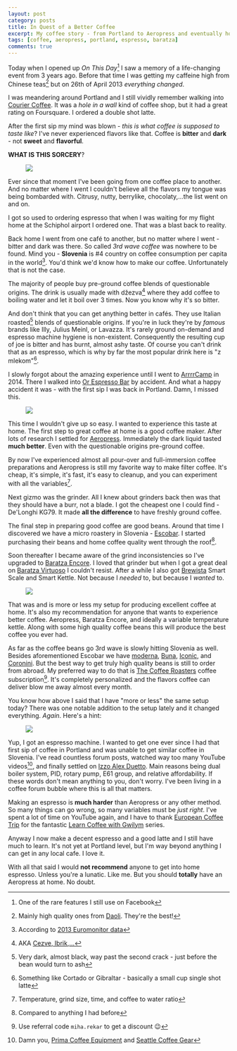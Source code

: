 ```yaml
---
layout: post
category: posts
title: In Quest of a Better Coffee
excerpt: My coffee story - from Portland to Aeropress and eventually home espresso
tags: [coffee, aeropress, portland, espresso, baratza]
comments: true
---
```


Today when I opened up *On This Day*[^1] I saw a memory of a life-changing event from 3 years ago. Before that time I was getting my caffeine high from Chinese teas[^2] but on 26th of April 2013 *everything changed*.

I was meandering around Portland and I still vividly remember walking into [Courier Coffee](http://www.couriercoffeeroasters.com/). It was a *hole in a wall* kind of coffee shop, but it had a great rating on Foursquare. I ordered a double shot latte.

After the first sip my mind was blown - *this is what coffee is supposed to taste like*? I've never experienced flavors like that. Coffee is **bitter** and **dark** - not **sweet** and **flavorful**.

**WHAT IS THIS SORCERY**?

<figure>
  <a href="https://www.instagram.com/p/YlQmuJrC4A/">
    <img src="/images/posts/2016-04-26-courier-coffee.jpg">
  </a>
</figure>

Ever since that moment I've been going from one coffee place to another. And no matter where I went I  couldn't believe all the flavors my tongue was being bombarded with. Citrusy, nutty, berrylike, chocolaty,…the list went on and on.

I got so used to ordering espresso that when I was waiting for my flight home at the Schiphol airport I ordered one. That was a blast back to reality.

Back home I went from one café to another, but no matter where I went - bitter and dark was there. So called *3rd wave coffee* was nowhere to be found. Mind you - **Slovenia** is #4 country on coffee consumption per capita in the world[^3]. You'd think we'd know how to make our coffee. Unfortunately that is not the case.

The majority of people buy pre-ground coffee blends of questionable origins. The drink is usually made with džezva[^4] where they add coffee to boiling water and let it boil over 3 times. Now you know why it's so bitter.

And don't think that you can get anything better in cafés. They use Italian roasted[^5] blends of questionable origins. If you're in luck they're by *famous* brands like Illy, Julius Meinl, or Lavazza. It's rarely ground on-demand and espresso machine hygiene is non-existent. Consequently the resulting cup of joe is bitter and has burnt, almost ashy taste. Of course you can't drink that as an espresso, which is why by far the most popular drink here is "z mlekom"[^6].

I slowly forgot about the amazing experience until I went to [ArrrrCamp](http://arrrrcamp.be) in 2014. There I walked into [Or Espresso Bar](https://www.orcoffee.be/) by accident. And what a happy accident it was - with the first sip I was back in Portland. Damn, I missed this.

<figure>
  <a href="https://www.instagram.com/p/trkZUcLC8O/">
    <img src="/images/posts/2016-04-26-or-espresso-bar.jpg">
  </a>
</figure>

This time I wouldn't give up so easy. I wanted to experience this taste at home. The first step to great coffee at home is a good coffee maker. After lots of research I settled for [Aeropress](http://www.aerobie.com/product/aeropress/). Immediately the dark liquid tasted **much better**. Even with the questionable origins pre-ground coffee.

By now I've experienced almost all pour-over and full-immersion coffee preparations and Aeropress is still my favorite way to make filter coffee. It's cheap, it's simple, it's fast, it's easy to cleanup, and you can experiment with all the variables[^7].

Next gizmo was the grinder. All I knew about grinders back then was that they should have a burr, not a blade. I got the cheapest one I could find - De'Longhi KG79. It made **all the difference** to have freshly ground coffee.

The final step in preparing good coffee are good beans. Around that time I discovered we have a micro roastery in Slovenia - [Escobar](http://www.escobar.si/). I started purchasing their beans and home coffee quality went through the roof[^8].

Soon thereafter I became aware of the grind inconsistencies so I've upgraded to [Baratza Encore](http://www.baratza.com/grinder/encore/). I loved that grinder but when I got a great deal on [Baratza Virtuoso](http://www.baratza.com/grinder/virtuoso/) I couldn't resist. After a while I also got [Brewista](http://brewista.eu/) Smart Scale and Smart Kettle. Not because I *needed* to, but because I *wanted* to.

<figure>
  <a href="https://www.instagram.com/p/96Fek9LC92/">
    <img src="/images/posts/2016-04-26-brewista-baratza-setup.jpg">
  </a>
</figure>

That was and is more or less my setup for producing excellent coffee at home. It's also my recommendation for anyone that wants to experience better coffee. Aeropress, Baratza Encore, and ideally a variable temperature kettle. Along with some high quality coffee beans this will produce the best coffee you ever had.

As far as the coffee beans go 3rd wave is slowly hitting Slovenia as well. Besides aforementioned Escobar we have [moderna](https://www.facebook.com/kavarnamoderna/), [Buna](http://www.buna.si/), [Iconic](http://www.coffeeiconic.com/), and [Coronini](https://www.facebook.com/Coroninicafe). But the best way to get truly high quality beans is still to order from abroad. My preferred way to do that is [The Coffee Roasters](http://thecoffeeroasters.co.uk/pages/subscription-service) coffee subscription[^9]. It's completely personalized and the flavors coffee can deliver blow me away almost every month.

You know how above I said that I have "more or less" the same setup today? There was one notable addition to the setup lately and it changed everything. *Again*. Here's a hint:

<figure>
  <a href="https://www.instagram.com/p/BB4_X-9rC0k/">
    <img src="/images/posts/2016-04-26-alex-duetto-iii.jpg">
  </a>
</figure>

Yup, I got an espresso machine. I wanted to get one ever since I had that first sip of coffee in Portland and was unable to get similar coffee in Slovenia. I've read countless forum posts, watched way too many YouTube videos[^10], and finally settled on [Izzo Alex Duetto](http://www.alexduetto.com/). Main reasons being dual boiler system, PID, rotary pump, E61 group, and relative affordability. If these words don't mean anything to you, don't worry. I've been living in a coffee forum bubble where this is all that matters.

Making an espresso is **much harder** than Aeropress or any other method. So many things can go wrong, so many variables must be *just right*. I've spent a lot of time on YouTube again, and I have to thank [European Coffee Trip](http://europeancoffeetrip.com/) for the fantastic [Learn Coffee with Gwilym](https://youtu.be/DdGKesjMMxg?list=PLtil0MLa0-7vNg_ovLcSHDT1O0pbCPuPM) series.

Anyway I now make a decent espresso and a good latte and I still have much to learn. It's not yet at Portland level, but I'm way beyond anything I can get in any local cafe. I love it.

With all that said I would **not recommend** anyone to get into home espresso. Unless you're a lunatic. Like me. But you should **totally** have an Aeropress at home. No doubt.

[^1]: One of the rare features I still use on Facebook
[^2]: Mainly high quality ones from [Daoli](http://daoli.eu/). They're the best!
[^3]: According to [2013 Euromonitor data](http://www.caffeineinformer.com/caffeine-what-the-world-drinks)
[^4]: AKA [Cezve, Ibrik,…](https://en.wikipedia.org/wiki/Cezve)
[^5]: Very dark, almost black, way past the second crack - just before the bean would turn to ash
[^6]: Something like Cortado or Gibraltar - basically a small cup single shot latte
[^7]: Temperature, grind size, time, and coffee to water ratio
[^8]: Compared to anything I had before
[^9]: Use referral code `miha.rekar` to get a discount :wink:
[^10]: Damn you, [Prima Coffee Equipment](https://www.youtube.com/user/primacoffeeequipment) and [Seattle Coffee Gear](https://www.youtube.com/user/SeattleCoffeeGear)
